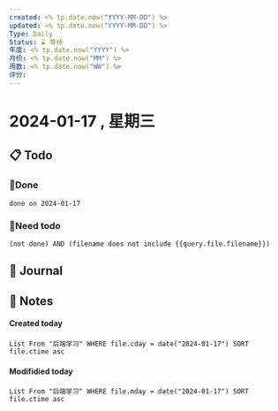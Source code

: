 ```yaml
---
created: <% tp.date.now("YYYY-MM-DD") %>
updated: <% tp.date.now("YYYY-MM-DD") %>
Type: Daily
Status: ⌛️ 等待
年度: <% tp.date.now("YYYY") %>
月份: <% tp.date.now("MM") %>
周数: <% tp.date.now("WW") %>
评分:
---
```

# 2024-01-17 , 星期三

## 📋 Todo

### 🍰Done
```tasks
done on 2024-01-17
```
### 🍕Need todo

```tasks
(not done) AND (filename does not include {{query.file.filename}}) 
```
## 📆 Journal


## 📑 Notes


#### Created today

```dataview
List From "后端学习" WHERE file.cday = date("2024-01-17") SORT file.ctime asc
```


#### Modifidied today

```dataview
List From "后端学习" WHERE file.mday = date("2024-01-17") SORT file.ctime asc
```